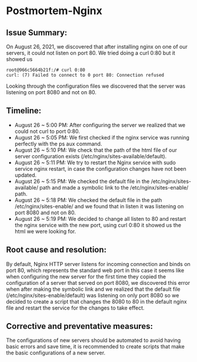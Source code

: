 # Postmortem-Nginx
## Issue Summary:
On August 26, 2021, we discovered that after installing nginx on one of our servers, it could not listen on port 80. We tried doing a curl 0:80 but it showed us
```
root@966c5664b21f:/# curl 0:80
curl: (7) Failed to connect to 0 port 80: Connection refused
```

Looking through the configuration files we discovered that the server was listening on port 8080 and not on 80.

## Timeline:
* August 26 ~ 5:00 PM: After configuring the server we realized that we could not curl to port 0:80.
* August 26 ~ 5:05 PM: We first checked if the nginx service was running perfectly with the ps aux command.
* August 26 ~ 5:10 PM: We check that the path of the html file of our server configuration exists (/etc/nginx/sites-available/default).
* August 26 ~ 5:11 PM: We try to restart the Nginx service with sudo service nginx restart, in case the configuration changes have not been updated.
* August 26 ~ 5:15 PM: We checked the default file in the /etc/nginx/sites-available/ path and made a symbolic link to the /etc/nginx/sites-enable/ path.
* August 26 ~ 5:18 PM: We checked the default file in the path /etc/nginx/sites-enable/ and we found that in listen it was listening on port 8080 and not on 80.
* August 26 ~ 5:19 PM: We decided to change all listen to 80 and restart the nginx service with the new port, using curl 0:80 it showed us the html we were looking for.

## Root cause and resolution:
By default, Nginx HTTP server listens for incoming connection and binds on port 80, which represents the standard web port in this case it seems like when configuring the new server for the first time they copied the configuration of a server that served on port 8080, we discovered this error when after making the symbolic link and we realized that the default file (/etc/nginx/sites-enable/default) was listening on only port 8080 so we decided to create a script that changes the 8080 to 80 in the default nginx file and restart the service for the changes to take effect.

## Corrective and preventative measures:
The configurations of new servers should be automated to avoid having basic errors and save time, it is recommended to create scripts that make the basic configurations of a new server.
